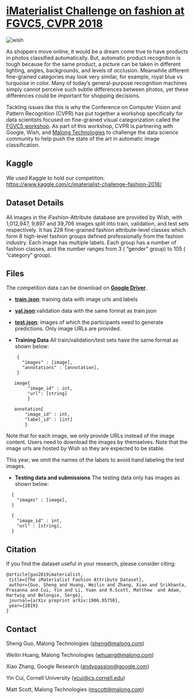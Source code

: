 # [iMaterialist Challenge on fashion at FGVC5, CVPR 2018](https://www.kaggle.com/c/imaterialist-challenge-fashion-2018/)


![wish](imat_fashion_attribute.png?imageMogr2/auto-orient/strip%7CimageView2/2/w/100)

As shoppers move online, it would be a dream come true to have products in photos classified automatically. But, automatic product recognition is tough because for the same product, a picture can be taken in different lighting, angles, backgrounds, and levels of occlusion. Meanwhile different fine-grained categories may look very similar, for example, royal blue vs turquoise in color. Many of today’s general-purpose recognition machines simply cannot perceive such subtle differences between photos, yet these differences could be important for shopping decisions.

Tackling issues like this is why the Conference on Computer Vision and Pattern Recognition (CVPR) has put together a workshop specifically for data scientists focused on fine-grained visual categorization called the [FGVC5 workshop](https://sites.google.com/view/fgvc5/home). As part of this workshop, CVPR is partnering with Google, Wish, and [Malong Technologies](https://www.malong.com/en/home) to challenge the data science community to help push the state of the art in automatic image classification.


## Kaggle
We used Kaggle to hold our competiton: https://www.kaggle.com/c/imaterialist-challenge-fashion-2018/


## Dataset Details

All images in the iFashion-Attribute database are provided by Wish, with 1,012,947,  9,897 and 39,706 images split into train, validation, and test sets respectively. It has 228 fine-grained fashion attribute-level classes which form
8 high-level fashion groups defined professionally from the fashion industry. Each image has multiple labels. Each group has a number of fashion classes, and the number ranges from 3 ( “gender” group) to 105 ( “category” group).


## Files

The competition data can be download on [**Google Driver**](https://drive.google.com/drive/folders/1X0Q1OPSU6QHuCuHUNVSCCxxVDSPlkQQt?usp=sharing_).

- [**train.json**](https://drive.google.com/file/d/1oh_GDZY2IQwB_eKCV1ZbWiXkVe5WGEG-/view?usp=sharing): training data with image urls and labels

- [**val.json**](https://drive.google.com/open?id=11FiOABXkkidTZbNse1zg6HnqLay_0XL5):validation data with the same format as train.json

- [**test.json**](https://drive.google.com/file/d/1E4j7z8lPrdV9uWEAADXn6UPT0dQQ81Bs/view?usp=sharing): images of which the participants need to generate predictions. Only image URLs are provided.

- **Training Data** All train/validation/test sets have the same format as shown below:

```
    {
      "images" : [image],
      "annotations" : [annotation],
    }

   image{
        "image_id" : int,
        "url": [string]
        }

   annotation{
       "image_id" : int,
       "label_id" : [int]
       }
```

Note that for each image, we only provide URLs instead of the image content. Users need to download the images by themselves. Note that the image urls are hosted by Wish so they are expected to be stable.

This year, we omit the names of the labels to avoid hand labeling the test images.

- **Testing data and submissions** The testing data only has images as shown below:

```
  {
    "images" : [image],
  }

  {
    "image_id" : int,
    "url" : [string],
  }
```
## Citation
 If you find the dataset useful in your research, please consider citing:
 ```
@article{guo2019imaterialist,
  title={The iMaterialist Fashion Attribute Dataset},
  author={Guo, Sheng and Huang, Weilin and Zhang, Xiao and Srikhanta, Prasanna and Cui, Yin and Li, Yuan and R.Scott, Matthew  and Adam, Hartwig and Belongie, Serge},
  journal={arXiv preprint arXiv:1906.05750},
  year={2019}
}

```


## Contact

Sheng Guo, Malong Technologies (sheng@malong.com)

Weilin Huang, Malong Technologies (whuang@malong.com)

Xiao Zhang, Google Research (andypassion@google.com)

Yin Cui, Cornell University (ycui@cs.cornell.edu)

Matt Scott, Malong Technologies (mscott@malong.com)


